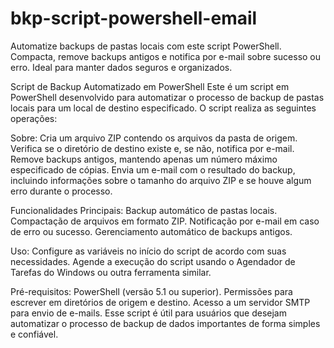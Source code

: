 # bkp-script-powershell-email
Automatize backups de pastas locais com este script PowerShell. Compacta, remove backups antigos e notifica por e-mail sobre sucesso ou erro. Ideal para manter dados seguros e organizados.

Script de Backup Automatizado em PowerShell
Este é um script em PowerShell desenvolvido para automatizar o processo de backup de pastas locais para um local de destino especificado. O script realiza as seguintes operações:

Sobre:
Cria um arquivo ZIP contendo os arquivos da pasta de origem.
Verifica se o diretório de destino existe e, se não, notifica por e-mail.
Remove backups antigos, mantendo apenas um número máximo especificado de cópias.
Envia um e-mail com o resultado do backup, incluindo informações sobre o tamanho do arquivo ZIP e se houve algum erro durante o processo.


Funcionalidades Principais:
Backup automático de pastas locais.
Compactação de arquivos em formato ZIP.
Notificação por e-mail em caso de erro ou sucesso.
Gerenciamento automático de backups antigos.

Uso:
Configure as variáveis no início do script de acordo com suas necessidades.
Agende a execução do script usando o Agendador de Tarefas do Windows ou outra ferramenta similar.

Pré-requisitos:
PowerShell (versão 5.1 ou superior).
Permissões para escrever em diretórios de origem e destino.
Acesso a um servidor SMTP para envio de e-mails.
Esse script é útil para usuários que desejam automatizar o processo de backup de dados importantes de forma simples e confiável.
